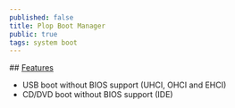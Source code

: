 ```yaml
---
published: false
title: Plop Boot Manager
public: true
tags: system boot
---
```

## [Features](https://www.plop.at/en/bootmanager/features.html)
- USB boot without BIOS support (UHCI, OHCI and EHCI)
- CD/DVD boot without BIOS support (IDE)
